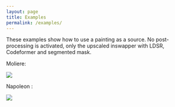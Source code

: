 ```yaml
---
layout: page
title: Examples
permalink: /examples/
---
```


These examples show how to use a painting as a source. No post-processing is activated, only the upscaled inswapper with LDSR, Codeformer and segmented mask.

Moliere:

![](/assets/images/example1.png)

Napoleon :

![](/assets/images/example2.png)